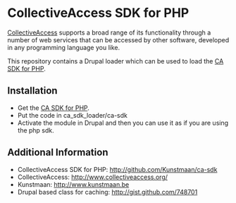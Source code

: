 CollectiveAccess SDK for PHP
============================

[CollectiveAccess](http://www.collectiveaccess.org/) supports a broad range of its 
functionality through a number of web services that can be accessed by other software, 
developed in any programming language you like.

This repository contains a Drupal loader which can be used to load the [CA SDK for PHP](http://github.com/Kunstmaan/ca-sdk).


Installation
------------

* Get the [CA SDK for PHP](http://github.com/Kunstmaan/ca-sdk).
* Put the code in ca_sdk_loader/ca-sdk
* Activate the module in Drupal and then you can use it as if you are using the php sdk. 


Additional Information
----------------------

* CollectiveAccess SDK for PHP: <http://github.com/Kunstmaan/ca-sdk>
* CollectiveAccess: <http://www.collectiveaccess.org/>
* Kunstmaan: <http://www.kunstmaan.be>
* Drupal based class for caching: <http://gist.github.com/748701>
